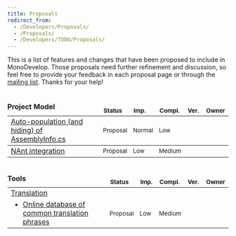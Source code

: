 ```yaml
---
title: Proposals
redirect_from:
  - /Developers/Proposals/
  - /Proposals/
  - /Developers/TODO/Proposals/
---
```


This is a list of features and changes that have been proposed to include in MonoDevelop. Those proposals need further refinement and discussion, so feel free to provide your feedback in each proposal page or through the [mailing list](http://lists.ximian.com/mailman/listinfo/monodevelop-list). Thanks for your help!

<table class="task-list" width="100%">
    <thead>
        <tr>
            <td style="padding-left: 0pt;" width="50%"> <h4 style="margin: 15pt 0pt 5pt;">Project Model</h4> </td>
            <td valign="bottom"><span style="font-size: smaller;"><strong>Status</strong></span></td>
            <td valign="bottom"><span style="font-size: smaller;"><strong>Imp.</strong></span></td>
            <td valign="bottom"><strong><span style="font-size: smaller;">Compl.</span></strong></td>
            <td valign="bottom"><span style="font-size: smaller;"><strong>Ver.</strong></span></td>
            <td valign="bottom"><span style="font-size: smaller;"><strong>Owner</strong></span></td>
        </tr>
    </thead>
    <tbody>
        <tr class="edit-form" id="_task_e_Projects.AutoAssemblyInfo">
            <td><a rel="custom nofollow" href="/archived/developers/tasks/project-model/auto-population-(and-hiding)-of-assemblyinfo.cs/">Auto-population (and hiding) of AssemblyInfo.cs</a></td>
            <td class="task-status-Proposal" style="font-size: smaller;">Proposal</td>
            <td class="task-importance-Normal" style="font-size: smaller;">Normal</td>
            <td class="task-complexity-Low" style="font-size: smaller;">Low</td>
            <td class="task-target" style="font-size: smaller;"></td>
            <td class="task-owner" style="font-size: smaller;"></td>
        </tr>
    </tbody>
    <tbody>
        <tr class="edit-form" id="_task_e_Projects.NAnt">
            <td><a rel="custom nofollow" href="/archived/developers/tasks/project-model/nant-integration/">NAnt integration</a></td>
            <td class="task-status-Proposal" style="font-size: smaller;">Proposal</td>
            <td class="task-importance-Low" style="font-size: smaller;">Low</td>
            <td class="task-complexity-Medium" style="font-size: smaller;">Medium</td>
            <td class="task-target" style="font-size: smaller;"></td>
            <td class="task-owner" style="font-size: smaller;"></td>
        </tr>
    </tbody>
</table>

<table class="task-list" width="100%">
    <thead>
        <tr>
            <td style="padding-left: 0pt;" width="50%"> <h4 style="margin: 15pt 0pt 5pt;">Tools</h4> </td>
            <td valign="bottom"><span style="font-size: smaller;"><strong>Status</strong></span></td>
            <td valign="bottom"><span style="font-size: smaller;"><strong>Imp.</strong></span></td>
            <td valign="bottom"><strong><span style="font-size: smaller;">Compl.</span></strong></td>
            <td valign="bottom"><span style="font-size: smaller;"><strong>Ver.</strong></span></td>
            <td valign="bottom"><span style="font-size: smaller;"><strong>Owner</strong></span></td>
        </tr>
    </thead>
    <tbody>
        <tr>
            <td><a rel="custom nofollow" href="/archived/developers/tasks/tools/translation/">Translation</a></td>
            <td>&nbsp;</td>
            <td>&nbsp;</td>
            <td>&nbsp;</td>
            <td>&nbsp;</td>
            <td>&nbsp;</td>
        </tr>
        <tr class="edit-form" id="_task_e_Translation.OnlineDB">
            <td> <ul style="margin: 0pt;"> <li><a rel="custom nofollow" href="/archived/developers/tasks/tools/translation/">Online database of common translation phrases</a></li> </ul> </td>
            <td class="task-status-Proposal" style="font-size: smaller;">Proposal</td>
            <td class="task-importance-Low" style="font-size: smaller;">Low</td>
            <td class="task-complexity-Medium" style="font-size: smaller;">Medium</td>
            <td class="task-target" style="font-size: smaller;"></td>
            <td class="task-owner" style="font-size: smaller;"></td>
        </tr>
    </tbody>
</table>
